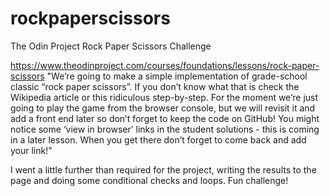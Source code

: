 # rockpaperscissors
The Odin Project Rock Paper Scissors Challenge

https://www.theodinproject.com/courses/foundations/lessons/rock-paper-scissors
"We’re going to make a simple implementation of grade-school classic “rock paper scissors”. If you don’t know what that is check the Wikipedia article or this ridiculous step-by-step. For the moment we’re just going to play the game from the browser console, but we will revisit it and add a front end later so don’t forget to keep the code on GitHub! You might notice some ‘view in browser’ links in the student solutions - this is coming in a later lesson. When you get there don’t forget to come back and add your link!"

I went a little further than required for the project, writing the results to the page and doing some conditional checks and loops.  Fun challenge!
